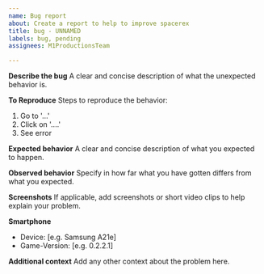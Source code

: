 ```yaml
---
name: Bug report
about: Create a report to help to improve spacerex
title: bug - UNNAMED
labels: bug, pending
assignees: M1ProductionsTeam

---
```


**Describe the bug**
A clear and concise description of what the unexpected behavior is.

**To Reproduce**
Steps to reproduce the behavior:
1. Go to '...'
2. Click on '....'
3. See error

**Expected behavior**
A clear and concise description of what you expected to happen.

**Observed behavior**
Specify in how far what you have gotten differs from what you expected.

**Screenshots**
If applicable, add screenshots or short video clips to help explain your problem.

**Smartphone**
 - Device: [e.g. Samsung A21e]
 - Game-Version: [e.g. 0.2.2.1]

**Additional context**
Add any other context about the problem here.
